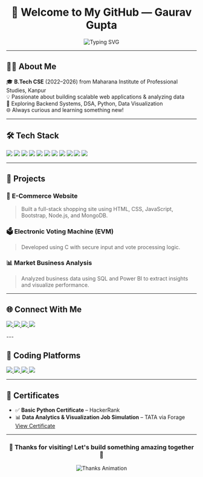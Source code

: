 <h1 align="center">
  👋 Welcome to My GitHub — Gaurav Gupta
</h1>

<p align="center">
  <img src="https://readme-typing-svg.demolab.com?font=Fira+Code&duration=3000&pause=500&color=58A6FF&center=true&vCenter=true&width=435&lines=Full+Stack+Web+Developer;Python+%7C+JavaScript+%7C+C%2FC%2B%2B;Passionate+Problem+Solver+%F0%9F%A4%96;Lifelong+Learner+%F0%9F%92%AB" alt="Typing SVG" />
</p>

---

## 🧑‍💻 About Me

🎓 **B.Tech CSE** (2022–2026) from Maharana Institute of Professional Studies, Kanpur  
💡 Passionate about building scalable web applications & analyzing data  
🧠 Exploring Backend Systems, DSA, Python, Data Visualization  
🌐 Always curious and learning something new!

---

## 🛠️ Tech Stack

<p align="left">
  <img src="https://img.shields.io/badge/Python-3776AB?style=flat&logo=python&logoColor=white" />
  <img src="https://img.shields.io/badge/C%2B%2B-00599C?style=flat&logo=c%2B%2B&logoColor=white" />
  <img src="https://img.shields.io/badge/Java-007396?style=flat&logo=java&logoColor=white" />
  <img src="https://img.shields.io/badge/JavaScript-F7DF1E?style=flat&logo=javascript&logoColor=black" />
  <img src="https://img.shields.io/badge/HTML5-E34F26?style=flat&logo=html5&logoColor=white" />
  <img src="https://img.shields.io/badge/CSS3-1572B6?style=flat&logo=css3&logoColor=white" />
  <img src="https://img.shields.io/badge/Node.js-339933?style=flat&logo=node.js&logoColor=white" />
  <img src="https://img.shields.io/badge/MySQL-4479A1?style=flat&logo=mysql&logoColor=white" />
  <img src="https://img.shields.io/badge/Power%20BI-F2C811?style=flat&logo=powerbi&logoColor=black" />
  <img src="https://img.shields.io/badge/Linux-FCC624?style=flat&logo=linux&logoColor=black" />
  <img src="https://img.shields.io/badge/GitHub-181717?style=flat&logo=github&logoColor=white" />
</p>

---

## 📂 Projects

### 🛒 **E-Commerce Website**
> Built a full-stack shopping site using HTML, CSS, JavaScript, Bootstrap, Node.js, and MongoDB.

### 🗳️ **Electronic Voting Machine (EVM)**
> Developed using C with secure input and vote processing logic.

### 📊 **Market Business Analysis**
> Analyzed business data using SQL and Power BI to extract insights and visualize performance.

---

## 🌐 Connect With Me

<p align="left">
  <a href="mailto:gauravgp24x7@gmail.com" target="_blank">
    <img src="https://img.shields.io/badge/Gmail-D14836?style=for-the-badge&logo=gmail&logoColor=white" />
  </a>

  <a href="tel:+919120640432" target="_blank">
    <img src="https://img.shields.io/badge/Contact-25D366?style=for-the-badge&logo=whatsapp&logoColor=white" />
  </a>

  <a href="https://www.linkedin.com/in/gaurav-g-342a71339" target="_blank">
    <img src="https://img.shields.io/badge/LinkedIn-0077B5?style=for-the-badge&logo=linkedin&logoColor=white" />
  </a>

  <a href="https://github.com/gauravgp24x7/gauravgp24x7/raw/main/Gaurav-Gupta-Resume.pdf" target="_blank">
    <img src="https://img.shields.io/badge/Download_Resume-4CAF50?style=for-the-badge&logo=adobeacrobatreader&logoColor=white" />
  </a>
</p>
---

## 🧠 Coding Platforms

<p align="left">
  <a href="https://leetcode.com/" target="_blank">
    <img src="https://img.shields.io/badge/LeetCode-FFA116?style=flat&logo=leetcode&logoColor=black" />
  </a>
  <a href="https://auth.geeksforgeeks.org/user/" target="_blank">
    <img src="https://img.shields.io/badge/GeeksforGeeks-0F9D58?style=flat&logo=geeksforgeeks&logoColor=white" />
  </a>
  <a href="https://www.hackerrank.com/profile/gauravgp24x73" target="_blank">
    <img src="https://img.shields.io/badge/HackerRank-2EC866?style=flat&logo=hackerrank&logoColor=white" />
  </a>
  <a href="https://github.com/" target="_blank">
    <img src="https://img.shields.io/badge/GitHub-100000?style=flat&logo=github&logoColor=white" />
  </a>
</p>

---

## 📜 Certificates

- ✅ **Basic Python Certificate** – HackerRank  
- 📊 **Data Analytics & Visualization Job Simulation** – TATA via Forage  
  [View Certificate](https://forage-uploads-prod.s3.amazonaws.com/completion-certificates/T6kdcdKSTfg2aotxT/hzmoNKtzvAzXsEqx8_T6kdcdKSTfg2aotxT_HbFNmFM8GNmpCRnxD_1732385352867_completion_certificate.pdf)

---

<h3 align="center">
  🚀 Thanks for visiting! Let's build something amazing together 🙌
</h3>

<p align="center">
  <img src="https://readme-typing-svg.demolab.com?font=Fira+Code&duration=3000&pause=800&color=35F1AE&center=true&vCenter=true&width=435&lines=Thank+you+for+visiting!;Keep+learning+%26+growing+🌱;Happy+coding+👨‍💻" alt="Thanks Animation" />
</p>
